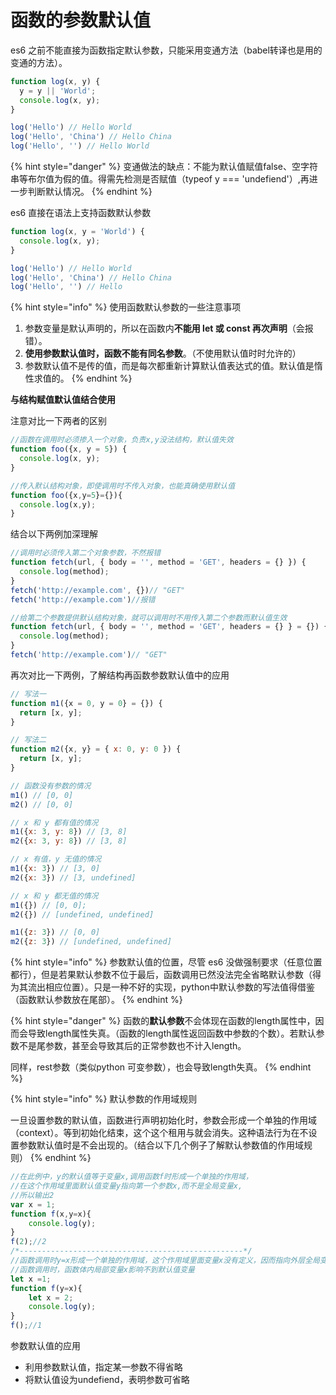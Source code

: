 # 函数的参数默认值

es6 之前不能直接为函数指定默认参数，只能采用变通方法（babel转译也是用的变通的方法）。

```javascript
function log(x, y) {
  y = y || 'World';
  console.log(x, y);
}

log('Hello') // Hello World
log('Hello', 'China') // Hello China
log('Hello', '') // Hello World
```

{% hint style="danger" %}
变通做法的缺点：不能为默认值赋值false、空字符串等布尔值为假的值。得需先检测是否赋值（typeof y === 'undefiend'）,再进一步判断默认情况。
{% endhint %}

es6 直接在语法上支持函数默认参数

```javascript
function log(x, y = 'World') {
  console.log(x, y);
}

log('Hello') // Hello World
log('Hello', 'China') // Hello China
log('Hello', '') // Hello
```

{% hint style="info" %}
使用函数默认参数的一些注意事项

1. 参数变量是默认声明的，所以在函数内**不能用 let 或 const 再次声明**（会报错）。
2. **使用参数默认值时，函数不能有同名参数**。（不使用默认值时时允许的）
3. 参数默认值不是传的值，而是每次都重新计算默认值表达式的值。默认值是惰性求值的。
{% endhint %}

**与结构赋值默认值结合使用**

注意对比一下两者的区别

```javascript
//函数在调用时必须掺入一个对象，负责x,y没法结构，默认值失效
function foo({x, y = 5}) {
  console.log(x, y);
}

//传入默认结构对象，即使调用时不传入对象，也能真确使用默认值
function foo({x,y=5}={}){
  console.log(x,y);
}
```

结合以下两例加深理解

```javascript
//调用时必须传入第二个对象参数，不然报错
function fetch(url, { body = '', method = 'GET', headers = {} }) {
  console.log(method);
}
fetch('http://example.com', {})// "GET"
fetch('http://example.com')//报错

//给第二个参数提供默认结构对象，就可以调用时不用传入第二个参数而默认值生效
function fetch(url, { body = '', method = 'GET', headers = {} } = {}) {
  console.log(method);
}
fetch('http://example.com')// "GET"
```

再次对比一下两例，了解结构再函数参数默认值中的应用

```javascript
// 写法一
function m1({x = 0, y = 0} = {}) {
  return [x, y];
}

// 写法二
function m2({x, y} = { x: 0, y: 0 }) {
  return [x, y];
}

// 函数没有参数的情况
m1() // [0, 0]
m2() // [0, 0]

// x 和 y 都有值的情况
m1({x: 3, y: 8}) // [3, 8]
m2({x: 3, y: 8}) // [3, 8]

// x 有值，y 无值的情况
m1({x: 3}) // [3, 0]
m2({x: 3}) // [3, undefined]

// x 和 y 都无值的情况
m1({}) // [0, 0];
m2({}) // [undefined, undefined]

m1({z: 3}) // [0, 0]
m2({z: 3}) // [undefined, undefined]
```

{% hint style="info" %}
参数默认值的位置，尽管 es6 没做强制要求（任意位置都行），但是若果默认参数不位于最后，函数调用已然没法完全省略默认参数（得为其流出相应位置）。只是一种不好的实现，python中默认参数的写法值得借鉴（函数默认参数放在尾部）。
{% endhint %}

{% hint style="danger" %}
函数的**默认参数**不会体现在函数的length属性中，因而会导致length属性失真。（函数的length属性返回函数中参数的个数）。若默认参数不是尾参数，甚至会导致其后的正常参数也不计入length。

同样，rest参数（类似python 可变参数），也会导致length失真。
{% endhint %}

{% hint style="info" %}
默认参数的作用域规则

一旦设置参数的默认值，函数进行声明初始化时，参数会形成一个单独的作用域（context）。等到初始化结束，这个这个租用与就会消失。这种语法行为在不设置参数默认值时是不会出现的。（结合以下几个例子了解默认参数值的作用域规则）
{% endhint %}

```javascript
//在此例中，y的默认值等于变量x,调用函数f时形成一个单独的作用域，
//在这个作用域里面默认值变量y指向第一个参数x,而不是全局变量x,
//所以输出2
var x = 1;
function f(x,y=x){
    console.log(y);
}
f(2);//2
/*--------------------------------------------------*/
//函数调用时y=x形成一个单独的作用域，这个作用域里面变量x没有定义，因而指向外层全局变量x.
//函数调用时，函数体内局部变量x影响不到默认值变量
let x =1;
function f(y=x){
    let x = 2;
    console.log(y);
}
f();//1
```

参数默认值的应用

* 利用参数默认值，指定某一参数不得省略
* 将默认值设为undefiend，表明参数可省略



